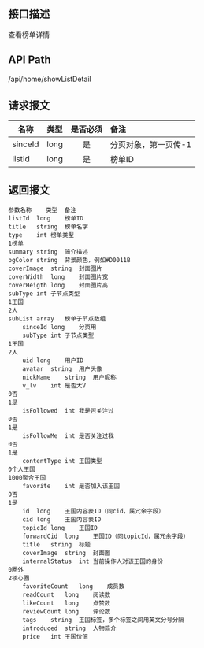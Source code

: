 ## 接口描述
查看榜单详情
## API Path
/api/home/showListDetail
## 请求报文
|名称         |类型           |是否必须   |备注                                 |
|-------------|:--------------|:---------:|:------------------------------------|
|sinceId    |long    |是    |分页对象，第一页传-1    |
|listId    |long    |是    |榜单ID    |
## 返回报文
    参数名称	类型	备注
    listId	long	榜单ID
    title	string	榜单名字
    type	int	榜单类型
    1榜单
    summary	string	简介描述
    bgColor	string	背景颜色，例如#D0011B
    coverImage	string	封面图片
    coverWidth	long	封面图片宽
    coverHeigth	long	封面图片高
    subType	int	子节点类型
    1王国
    2人
    subList	array	榜单子节点数组
    	sinceId	long	分页用
    	subType	int	子节点类型
    1王国
    2人
    	uid	long	用户ID
    	avatar	string	用户头像
    	nickName	string	用户昵称
    	v_lv	int	是否大V
    0否
    1是
    	isFollowed	int	我是否关注过
    0否
    1是
    	isFollowMe	int	是否关注过我
    0否
    1是
    	contentType	int	王国类型
    0个人王国
    1000聚合王国
    	favorite	int	是否加入该王国
    0否
    1是
    	id	long	王国内容表ID（同cid，属冗余字段）
    	cid	long	王国内容表ID
    	topicId	long	王国ID
    	forwardCid	long	王国ID（同topicId，属冗余字段）
    	title	string	标题
    	coverImage	string	封面图
    	internalStatus	int	当前操作人对该王国的身份
    0圈外
    2核心圈
    	favoriteCount	long	成员数
    	readCount	long	阅读数
    	likeCount	long	点赞数
    	reviewCount	long	评论数
    	tags	string	王国标签，多个标签之间用英文分号分隔
    	introduced	string	人物简介
    	price	int	王国价值
